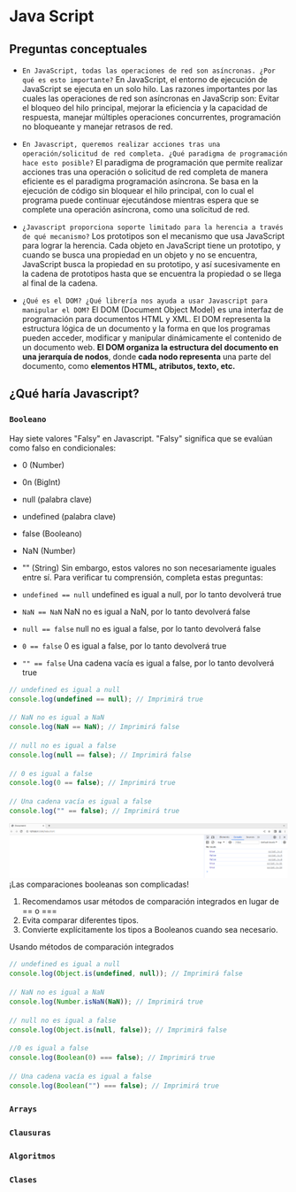 # Java Script
## Preguntas conceptuales
* ```En JavaScript, todas las operaciones de red son asíncronas. ¿Por qué es esto importante?```
En JavaScript, el entorno de ejecución de JavaScript se ejecuta en un solo hilo. Las razones importantes por las cuales las operaciones de red son asíncronas en JavaScrip son: Evitar el bloqueo del hilo principal, mejorar la eficiencia y la capacidad de respuesta, manejar múltiples operaciones concurrentes, programación no bloqueante y manejar retrasos de red.

* ```En Javascript, queremos realizar acciones tras una operación/solicitud de red completa. ¿Qué paradigma de programación hace esto posible?```
El paradigma de programación que permite realizar acciones tras una operación o solicitud de red completa de manera eficiente es el paradigma programación asíncrona. Se basa en la ejecución de código sin bloquear el hilo principal, con lo cual el programa puede continuar ejecutándose mientras espera que se complete una operación asíncrona, como una solicitud de red.

* ```¿Javascript proporciona soporte limitado para la herencia a través de qué mecanismo?```
Los prototipos son el mecanismo que usa JavaScript para lograr la herencia. Cada objeto en JavaScript tiene un prototipo, y cuando se busca una propiedad en un objeto y no se encuentra, JavaScript busca la propiedad en su prototipo, y así sucesivamente en la cadena de prototipos hasta que se encuentra la propiedad o se llega al final de la cadena.
  
* ```¿Qué es el DOM? ¿Qué librería nos ayuda a usar Javascript para manipular el DOM?```
El DOM (Document Object Model) es una interfaz de programación para documentos HTML y XML. El DOM representa la estructura lógica de un documento y la forma en que los programas pueden acceder, modificar y manipular dinámicamente el contenido de un documento web. **El DOM organiza la estructura del documento en una jerarquía de nodos**, donde **cada nodo representa** una parte del documento, como **elementos HTML, atributos, texto, etc.**

 ## ¿Qué haría Javascript?
 ### ```Booleano```
 Hay siete valores "Falsy" en Javascript. "Falsy" significa que se evalúan como falso en condicionales: 
 * 0 (Number)
 * 0n (BigInt)
 * null (palabra clave)
 * undefined (palabra clave)
 * false (Booleano)
 * NaN (Number)
 * "" (String)
Sin embargo, estos valores no son necesariamente iguales entre sí.
Para verificar tu comprensión, completa estas preguntas:
* ```undefined == null```
undefined es igual a null, por lo tanto devolverá true

* ```NaN == NaN```
NaN no es igual a NaN, por lo tanto devolverá false

* ```null == false```
null no es igual a false, por lo tanto devolverá false

* ```0 == false```
0 es igual a false, por lo tanto devolverá true
  
* ```"" == false```
Una cadena vacía es igual a false, por lo tanto devolverá true

```javascript
// undefined es igual a null
console.log(undefined == null); // Imprimirá true

// NaN no es igual a NaN
console.log(NaN == NaN); // Imprimirá false

// null no es igual a false
console.log(null == false); // Imprimirá false

// 0 es igual a false
console.log(0 == false); // Imprimirá true

// Una cadena vacía es igual a false
console.log("" == false); // Imprimirá true
```
![Booleanos](Image/Booleanos.png)
 ¡Las comparaciones booleanas son complicadas!
1) Recomendamos usar métodos de comparación integrados en lugar de == o ===
2) Evita comparar diferentes tipos.
3) Convierte explícitamente los tipos a Booleanos cuando sea necesario.

Usando métodos de comparación integrados
```javascript
// undefined es igual a null
console.log(Object.is(undefined, null)); // Imprimirá false

// NaN no es igual a NaN
console.log(Number.isNaN(NaN)); // Imprimirá true

// null no es igual a false
console.log(Object.is(null, false)); // Imprimirá false

//0 es igual a false
console.log(Boolean(0) === false); // Imprimirá true

// Una cadena vacía es igual a false
console.log(Boolean("") === false); // Imprimirá true
```

 ### ```Arrays```

 ### ```Clausuras```

 ### ```Algoritmos```

 ### ```Clases```
  
